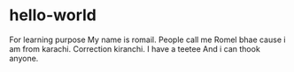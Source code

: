 # hello-world
For learning purpose
My name is romail. People call me Romel bhae cause i am from karachi. Correction kiranchi. I have a teetee
And i can thook anyone.
